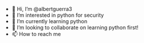 - 👋 Hi, I’m @albertguerra3
- 👀 I’m interested in python for security
- 🌱 I’m currently learning python
- 💞️ I’m looking to collaborate on learning python first!
- 📫 How to reach me 

<!---
albertguerra3/albertguerra3 is a ✨ special ✨ repository because its `README.md` (this file) appears on your GitHub profile.
You can click the Preview link to take a look at your changes.
--->
